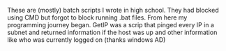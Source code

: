 These are (mostly) batch scripts I wrote in high school. They had blocked using CMD but forgot to block running .bat files. From here my programming journey began.
GetIP was a scrip that pinged every IP in a subnet and returned information if the host was up and other information like who was currently logged on (thanks windows AD)
